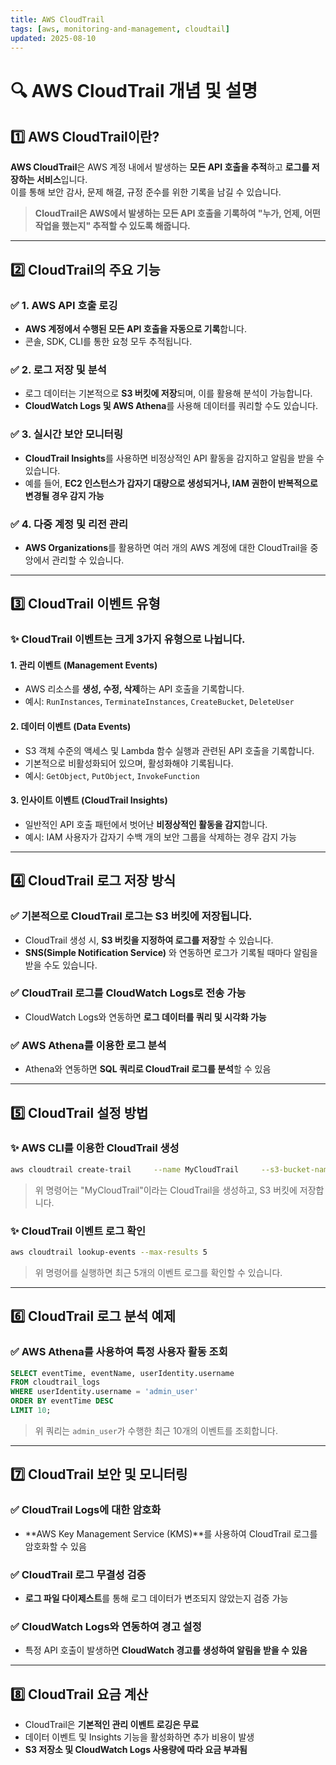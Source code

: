 ```yaml
---
title: AWS CloudTrail
tags: [aws, monitoring-and-management, cloudtail]
updated: 2025-08-10
---
```



# 🔍 AWS CloudTrail 개념 및 설명

## 1️⃣ AWS CloudTrail이란?
**AWS CloudTrail**은 AWS 계정 내에서 발생하는 **모든 API 호출을 추적**하고 **로그를 저장하는 서비스**입니다.  
이를 통해 보안 감사, 문제 해결, 규정 준수를 위한 기록을 남길 수 있습니다.

> **CloudTrail은 AWS에서 발생하는 모든 API 호출을 기록하여 "누가, 언제, 어떤 작업을 했는지" 추적할 수 있도록 해줍니다.**

---

## 2️⃣ CloudTrail의 주요 기능
### ✅ 1. AWS API 호출 로깅
- **AWS 계정에서 수행된 모든 API 호출을 자동으로 기록**합니다.
- 콘솔, SDK, CLI를 통한 요청 모두 추적됩니다.

### ✅ 2. 로그 저장 및 분석
- 로그 데이터는 기본적으로 **S3 버킷에 저장**되며, 이를 활용해 분석이 가능합니다.
- **CloudWatch Logs 및 AWS Athena**를 사용해 데이터를 쿼리할 수도 있습니다.

### ✅ 3. 실시간 보안 모니터링
- **CloudTrail Insights**를 사용하면 비정상적인 API 활동을 감지하고 알림을 받을 수 있습니다.
- 예를 들어, **EC2 인스턴스가 갑자기 대량으로 생성되거나, IAM 권한이 반복적으로 변경될 경우 감지 가능**

### ✅ 4. 다중 계정 및 리전 관리
- **AWS Organizations**를 활용하면 여러 개의 AWS 계정에 대한 CloudTrail을 중앙에서 관리할 수 있습니다.

---

## 3️⃣ CloudTrail 이벤트 유형

### ✨ CloudTrail 이벤트는 크게 3가지 유형으로 나뉩니다.

#### 1. **관리 이벤트 (Management Events)**
- AWS 리소스를 **생성, 수정, 삭제**하는 API 호출을 기록합니다.
- 예시: `RunInstances`, `TerminateInstances`, `CreateBucket`, `DeleteUser`

#### 2. **데이터 이벤트 (Data Events)**
- S3 객체 수준의 액세스 및 Lambda 함수 실행과 관련된 API 호출을 기록합니다.
- 기본적으로 비활성화되어 있으며, 활성화해야 기록됩니다.
- 예시: `GetObject`, `PutObject`, `InvokeFunction`

#### 3. **인사이트 이벤트 (CloudTrail Insights)**
- 일반적인 API 호출 패턴에서 벗어난 **비정상적인 활동을 감지**합니다.
- 예시: IAM 사용자가 갑자기 수백 개의 보안 그룹을 삭제하는 경우 감지 가능

---

## 4️⃣ CloudTrail 로그 저장 방식

### ✅ 기본적으로 CloudTrail 로그는 **S3 버킷**에 저장됩니다.
- CloudTrail 생성 시, **S3 버킷을 지정하여 로그를 저장**할 수 있습니다.
- **SNS(Simple Notification Service)** 와 연동하면 로그가 기록될 때마다 알림을 받을 수도 있습니다.

### ✅ CloudTrail 로그를 CloudWatch Logs로 전송 가능
- CloudWatch Logs와 연동하면 **로그 데이터를 쿼리 및 시각화 가능**

### ✅ AWS Athena를 이용한 로그 분석
- Athena와 연동하면 **SQL 쿼리로 CloudTrail 로그를 분석**할 수 있음

---

## 5️⃣ CloudTrail 설정 방법

### ✨ AWS CLI를 이용한 CloudTrail 생성
```bash
aws cloudtrail create-trail     --name MyCloudTrail     --s3-bucket-name my-cloudtrail-bucket     --is-multi-region-trail
```
> 위 명령어는 "MyCloudTrail"이라는 CloudTrail을 생성하고, S3 버킷에 저장합니다.

### ✨ CloudTrail 이벤트 로그 확인
```bash
aws cloudtrail lookup-events --max-results 5
```
> 위 명령어를 실행하면 최근 5개의 이벤트 로그를 확인할 수 있습니다.

---

## 6️⃣ CloudTrail 로그 분석 예제

### ✅ AWS Athena를 사용하여 특정 사용자 활동 조회
```sql
SELECT eventTime, eventName, userIdentity.username 
FROM cloudtrail_logs 
WHERE userIdentity.username = 'admin_user' 
ORDER BY eventTime DESC 
LIMIT 10;
```
> 위 쿼리는 `admin_user`가 수행한 최근 10개의 이벤트를 조회합니다.

---

## 7️⃣ CloudTrail 보안 및 모니터링

### ✅ CloudTrail Logs에 대한 암호화
- **AWS Key Management Service (KMS)**를 사용하여 CloudTrail 로그를 암호화할 수 있음

### ✅ CloudTrail 로그 무결성 검증
- **로그 파일 다이제스트**를 통해 로그 데이터가 변조되지 않았는지 검증 가능

### ✅ CloudWatch Logs와 연동하여 경고 설정
- 특정 API 호출이 발생하면 **CloudWatch 경고를 생성하여 알림을 받을 수 있음**

---

## 8️⃣ CloudTrail 요금 계산

- CloudTrail은 **기본적인 관리 이벤트 로깅은 무료**
- 데이터 이벤트 및 Insights 기능을 활성화하면 추가 비용이 발생
- **S3 저장소 및 CloudWatch Logs 사용량에 따라 요금 부과됨**

